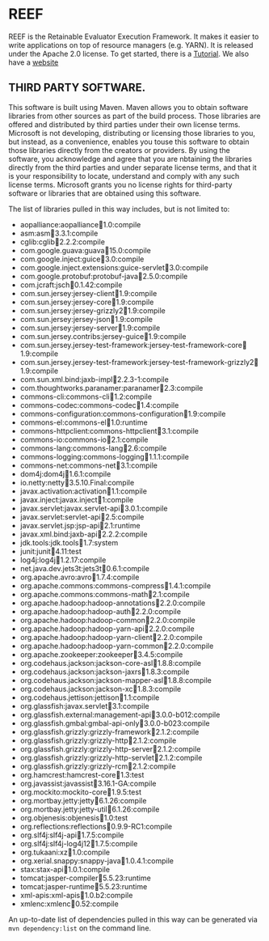 REEF
===== 

REEF is the Retainable Evaluator Execution Framework. It makes it easier to write applications on top of resource managers (e.g. YARN). It is released under the Apache 2.0 license. To get started, there is a [Tutorial](https://github.com/Microsoft-CISL/REEF/wiki/How-to-download-and-compile-REEF). We also have a [website](http://www.reef-project.org/)


THIRD PARTY SOFTWARE.
---------------------
This software is built using Maven.  Maven allows you to obtain software libraries from other sources as part of the build process.  Those libraries are offered and distributed by third parties under their own license terms.  Microsoft is not developing, distributing or licensing those libraries to you, but instead, as a convenience, enables you touse this software to obtain those libraries directly from the creators or providers.  By using the software, you acknowledge and agree that you are nbtaining the libraries directly from the third parties and under separate license terms, and that it is your responsibility to locate, understand and comply with any such license terms.  Microsoft grants you no license rights for third-party software or libraries that are obtained using this software.

The list of libraries pulled in this way includes, but is not limited to:

 * aopalliance:aopalliance:jar:1.0:compile
 * asm:asm:jar:3.3.1:compile
 * cglib:cglib:jar:2.2.2:compile
 * com.google.guava:guava:jar:15.0:compile
 * com.google.inject:guice:jar:3.0:compile
 * com.google.inject.extensions:guice-servlet:jar:3.0:compile
 * com.google.protobuf:protobuf-java:jar:2.5.0:compile
 * com.jcraft:jsch:jar:0.1.42:compile
 * com.sun.jersey:jersey-client:jar:1.9:compile
 * com.sun.jersey:jersey-core:jar:1.9:compile
 * com.sun.jersey:jersey-grizzly2:jar:1.9:compile
 * com.sun.jersey:jersey-json:jar:1.9:compile
 * com.sun.jersey:jersey-server:jar:1.9:compile
 * com.sun.jersey.contribs:jersey-guice:jar:1.9:compile
 * com.sun.jersey.jersey-test-framework:jersey-test-framework-core:jar:1.9:compile
 * com.sun.jersey.jersey-test-framework:jersey-test-framework-grizzly2:jar:1.9:compile
 * com.sun.xml.bind:jaxb-impl:jar:2.2.3-1:compile
 * com.thoughtworks.paranamer:paranamer:jar:2.3:compile
 * commons-cli:commons-cli:jar:1.2:compile
 * commons-codec:commons-codec:jar:1.4:compile
 * commons-configuration:commons-configuration:jar:1.9:compile
 * commons-el:commons-el:jar:1.0:runtime
 * commons-httpclient:commons-httpclient:jar:3.1:compile
 * commons-io:commons-io:jar:2.1:compile
 * commons-lang:commons-lang:jar:2.6:compile
 * commons-logging:commons-logging:jar:1.1.1:compile
 * commons-net:commons-net:jar:3.1:compile
 * dom4j:dom4j:jar:1.6.1:compile
 * io.netty:netty:jar:3.5.10.Final:compile
 * javax.activation:activation:jar:1.1:compile
 * javax.inject:javax.inject:jar:1:compile
 * javax.servlet:javax.servlet-api:jar:3.0.1:compile
 * javax.servlet:servlet-api:jar:2.5:compile
 * javax.servlet.jsp:jsp-api:jar:2.1:runtime
 * javax.xml.bind:jaxb-api:jar:2.2.2:compile
 * jdk.tools:jdk.tools:jar:1.7:system
 * junit:junit:jar:4.11:test
 * log4j:log4j:jar:1.2.17:compile
 * net.java.dev.jets3t:jets3t:jar:0.6.1:compile
 * org.apache.avro:avro:jar:1.7.4:compile
 * org.apache.commons:commons-compress:jar:1.4.1:compile
 * org.apache.commons:commons-math:jar:2.1:compile
 * org.apache.hadoop:hadoop-annotations:jar:2.2.0:compile
 * org.apache.hadoop:hadoop-auth:jar:2.2.0:compile
 * org.apache.hadoop:hadoop-common:jar:2.2.0:compile
 * org.apache.hadoop:hadoop-yarn-api:jar:2.2.0:compile
 * org.apache.hadoop:hadoop-yarn-client:jar:2.2.0:compile
 * org.apache.hadoop:hadoop-yarn-common:jar:2.2.0:compile
 * org.apache.zookeeper:zookeeper:jar:3.4.5:compile
 * org.codehaus.jackson:jackson-core-asl:jar:1.8.8:compile
 * org.codehaus.jackson:jackson-jaxrs:jar:1.8.3:compile
 * org.codehaus.jackson:jackson-mapper-asl:jar:1.8.8:compile
 * org.codehaus.jackson:jackson-xc:jar:1.8.3:compile
 * org.codehaus.jettison:jettison:jar:1.1:compile
 * org.glassfish:javax.servlet:jar:3.1:compile
 * org.glassfish.external:management-api:jar:3.0.0-b012:compile
 * org.glassfish.gmbal:gmbal-api-only:jar:3.0.0-b023:compile
 * org.glassfish.grizzly:grizzly-framework:jar:2.1.2:compile
 * org.glassfish.grizzly:grizzly-http:jar:2.1.2:compile
 * org.glassfish.grizzly:grizzly-http-server:jar:2.1.2:compile
 * org.glassfish.grizzly:grizzly-http-servlet:jar:2.1.2:compile
 * org.glassfish.grizzly:grizzly-rcm:jar:2.1.2:compile
 * org.hamcrest:hamcrest-core:jar:1.3:test
 * org.javassist:javassist:jar:3.16.1-GA:compile
 * org.mockito:mockito-core:jar:1.9.5:test
 * org.mortbay.jetty:jetty:jar:6.1.26:compile
 * org.mortbay.jetty:jetty-util:jar:6.1.26:compile
 * org.objenesis:objenesis:jar:1.0:test
 * org.reflections:reflections:jar:0.9.9-RC1:compile
 * org.slf4j:slf4j-api:jar:1.7.5:compile
 * org.slf4j:slf4j-log4j12:jar:1.7.5:compile
 * org.tukaani:xz:jar:1.0:compile
 * org.xerial.snappy:snappy-java:jar:1.0.4.1:compile
 * stax:stax-api:jar:1.0.1:compile
 * tomcat:jasper-compiler:jar:5.5.23:runtime
 * tomcat:jasper-runtime:jar:5.5.23:runtime
 * xml-apis:xml-apis:jar:1.0.b2:compile
 * xmlenc:xmlenc:jar:0.52:compile

An up-to-date list of dependencies pulled in this way can be generated via `mvn dependency:list` on the command line.

